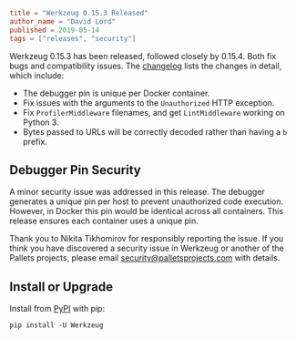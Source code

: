 ~~~~toml
title = "Werkzeug 0.15.3 Released"
author_name = "David Lord"
published = 2019-05-14
tags = ["releases", "security"]
~~~~

Werkzeug 0.15.3 has been released, followed closely by 0.15.4. Both fix
bugs and compatibility issues. The [changelog][] lists the changes in
detail, which include:

* The debugger pin is unique per Docker container.
* Fix issues with the arguments to the `Unauthorized` HTTP exception.
* Fix `ProfilerMiddleware` filenames, and get `LintMiddleware` working
  on Python 3.
* Bytes passed to URLs will be correctly decoded rather than having a
  `b` prefix.

[changelog]: https://werkzeug.palletsprojects.com/page/changes/#version-0-15-3

## Debugger Pin Security

A minor security issue was addressed in this release. The debugger
generates a unique pin per host to prevent unauthorized code execution.
However, in Docker this pin would be identical across all containers.
This release ensures each container uses a unique pin.

Thank you to Nikita Tikhomirov for responsibly reporting the issue. If
you think you have discovered a security issue in Werkzeug or another of
the Pallets projects, please email <security@palletsprojects.com> with
details.

## Install or Upgrade

Install from [PyPI](https://pypi.org/project/Werkzeug/) with pip:

    pip install -U Werkzeug

